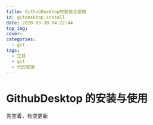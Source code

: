 ```yaml
---
title: GithubDesktop的安装与使用
id: gitdesktop_install
date: 2020-03-30 04:22:44
top_img:
cover:
categories:
  - git
tags:
  - 工具
  - git
  - 代码管理
---
```


# GithubDesktop 的安装与使用

先空着，有空更新
